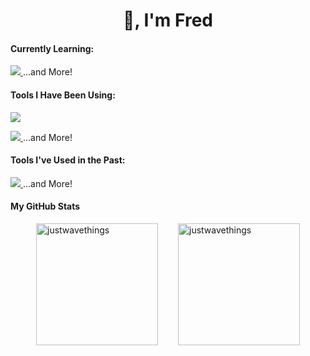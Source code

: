 <h1 align="center">👋, I'm Fred</h1>

<section>
      <h4 align="left">Currently Learning:</h4>
      <p align="left">
        <a href="https://skillicons.dev">
          <img src="https://skillicons.dev/icons?i=express,bots,postman"/>
        </a><span>...and More!</span>
      </p>
    </section>
    <section>
      <h4 align="left">Tools I Have Been Using:</h4>
      <p align="left">
        <a href="https://skillicons.dev">
          <img src="https://skillicons.dev/icons?i=git,github,javascript,nodejs,react,mongodb,html,css" />
        </a>
        <p align="left">
   <a href="https://skillicons.dev">
          <img src="https://skillicons.dev/icons?i=webpack,vite,linux,bash,firebase,jest,md,regex" />
        </a><span>...and More!</span>
        </p>

</p>    </section>
    <section>
      <h4 align="left">Tools I've Used in the Past:</h4>
      <p align="left">
        <a href="https://skillicons.dev">
          <img src="https://skillicons.dev/icons?i=arduino,docker,raspberrypi,cpp,rabbitmq" />
        </a><span>...and More!</span>
      </p>
    <section>
      <h4 align='left'>My GitHub Stats</h4>
      <div style="display: flex; justify-content: center; align-items: flex-start;">
        <img style="margin-right: 1rem; height: 195px;" src="https://github-readme-stats.vercel.app/api/top-langs?username=justwavethings&show_icons=true&locale=en&layout=compact" alt="justwavethings" />
        <img style="margin-left: 1rem; height: 195px;" src="https://github-readme-streak-stats.herokuapp.com/?user=justwavethings&" alt="justwavethings" />
      </div>
    </section>
